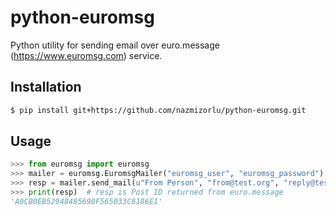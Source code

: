 # python-euromsg
Python utility for sending email over euro.message (https://www.euromsg.com) service.

## Installation

```bash
$ pip install git+https://github.com/nazmizorlu/python-euromsg.git
```

## Usage

```python
>>> from euromsg import euromsg
>>> mailer = euromsg.EuromsgMailer("euromsg_user", "euromsg_password")
>>> resp = mailer.send_mail(u"From Person", "from@test.org", "reply@test.org", "To Person", "to@test.org", "Test Email Subject", """<html><head></head<body><p>Test HTML message</p></body></html>""")
>>> print(resp)  # resp is Post ID returned from euro.message
'A0CB0EB52948485690F565033C8186E1'
```
